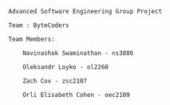 
    Advanced Software Engineering Group Project

    Team : ByteCoders

    Team Members:
    
        Navinashok Swaminathan - ns3886
        
        Oleksandr Loyko - ol2260
        
        Zach Cox - zsc2107
    
        Orli Elisabeth Cohen - oec2109


